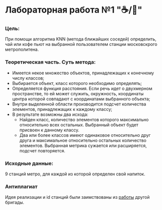 # Лабораторная работа №1    ":coffee:/:tea:"
### Цель:
При помощи алгоритма KNN (метода ближайших соседей) определить, чай или кофе
 пьют на выбранной пользователем станции московскрого метрополитена.
### Теоретическая часть. Суть метода:
- Имеется некое множество объектов, принадлежащих к конечному числу классов;
- Выбирается объект, класс которого необходимо определять;
- Определяется функция расстояния. Если речь идет о двухмерном пространстве, то ей может служить, окружность, координаты центра которой совпадают с координатами выбранного объекта;
- Внутри выделенной области производится подсчет количества элементов, принадлежащих к каждому классу;
- В результате возможны два исхода:
  -	Найден класс, количество элементов которого максимально относительно всех остальных. Выбранный объект будет присвоен к данному классу.
  -	Два или более классов имеют одинаковое относительно друг друга и максимальное относительно остальных количество элементов. Выбранная метрика сужается или расширяется, подсчет повторяется.
### Исходные данные:
9 станций метро, для каждой из которой определен свой напиток.
###  Антиплагиат
Идея реализации и id станций были заимствованы из [работы](https://github.com/HuviX/el3ven) другой бригады.
